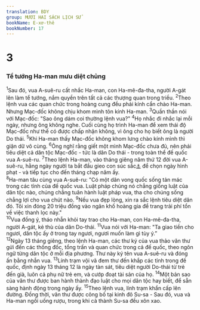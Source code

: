 ```yaml
---
translation: BDY
group: MƯƠI HAI SÁCH LỊCH SỬ
bookName: E-xơ-thê 
bookNumber: 17
---
```


<div class="title"><h1>3</h1><h3>Tể tướng Ha-man mưu diệt chủng</h3></div>
<span class="verse et_3_1"><sup>1</sup>Sau đó, vua A-suê-ru cất nhắc Ha-man, con Ha-mê-đa-tha, người A-gát lên làm tể tướng, nắm quyền trên tất cả các thượng quan trong triều. </span>
<span class="verse et_3_2"><sup>2</sup>Theo lệnh vua các quan chức trong hoàng cung đều phải kính cẩn chào Ha-man. Nhưng Mạc-đốc không chịu khom mình tôn kính Ha-man. </span>
<span class="verse et_3_3"><sup>3</sup>Quần thần nói với Mạc-đốc: &#34;Sao ông dám coi thường lệnh vua?&#34; </span>
<span class="verse et_3_4"><sup>4</sup>Họ nhắc đi nhắc lại mỗi ngày, nhưng ông không nghe. Cuối cùng họ trình Ha-man để xem thái độ Mạc-đốc như thế có được chấp nhận không, vì ông cho họ biết ông là người Do thái. </span>
<span class="verse et_3_5"><sup>5</sup>Khi Ha-man thấy Mạc-đốc không khom lưng chào kính mình thì giận dữ vô cùng. </span>
<span class="verse et_3_6"><sup>6</sup>Ông nghĩ rằng giết một mình Mạc-đốc chưa đủ, nên phải tiêu diệt cả dân tộc Mạc-đốc - tức là dân Do thái - trong toàn thể đế quốc vua A-suê-ru. </span>
<span class="verse et_3_7"><sup>7</sup>Theo lệnh Ha-man, vào tháng giêng năm thứ 12 đời vua A-suê-ru, hằng ngày người ta bắt đầu gieo con súc sắc<a href="#" data-toggle="tooltip" data-placement="bottom" title="Nt Pur (gốc danh từ Phu-rim ch.9:) Ctd gieo thăm">⚓</a> để chọn ngày hình phạt - và tiếp tục cho đến tháng chạp năm ấy.<br/></span>
<span class="verse et_3_8"><sup>8</sup>Ha-man tâu cùng vua A-suê-ru: &#34;Có một dân vong quốc sống tản mác trong các tỉnh của đế quốc vua. Luật pháp chúng nó chẳng giống luật của dân tộc nào, chúng chẳng tuân hành luật pháp vua, tha cho chúng sống chẳng lợi cho vua chút nào. </span>
<span class="verse et_3_9"><sup>9</sup>Nếu vua đẹp lòng, xin ra sắc lệnh tiêu diệt dân đó. Tôi xin đóng 20 triệu đồng vào ngân khố hoàng gia để trang trải phí tổn về việc thanh lọc này.&#34;<br/></span>
<span class="verse et_3_10"><sup>10</sup>Vua đồng ý, tháo nhẫn khỏi tay trao cho Ha-man, con Ha-mê-đa-tha, người A-gát, kẻ thù của dân Do-thái. </span>
<span class="verse et_3_11"><sup>11</sup>Vua nói với Ha-man: &#34;Ta giao tiền cho ngươi, dân tộc ấy ở trong tay ngươi, ngươi muốn làm gì tùy ý.”<br/></span>
<span class="verse et_3_12"><sup>12</sup>Ngày 13 tháng giêng, theo lệnh Ha-man, các thư ký của vua thảo văn thư gửi đến các thống đốc, tổng trấn và quan chức trong cả đế quốc, theo ngôn ngữ từng dân tộc ở mỗi địa phương. Thư này ký tên vua A-suê-ru và đóng ấn bằng nhẫn vua. </span>
<span class="verse et_3_13"><sup>13</sup>Lính trạm vội vã đem thư đến khắp các tỉnh trong đế quốc, định ngày 13 tháng 12 là ngày tàn sát, tiêu diệt người Do-thái từ trẻ đến già, luôn cả phụ nữ trẻ em, và cướp đoạt tài sản của họ. </span>
<span class="verse et_3_14"><sup>14</sup>Một bản sao của văn thư được ban hành thành đạo luật cho mọi dân tộc hay biết, để sẵn sàng hành động trong ngày ấy. </span>
<span class="verse et_3_15"><sup>15</sup>Theo lệnh vua, lính trạm khẩn cấp lên đường. Đồng thời, văn thư được công bố tại kinh đô Su-sa - Sau đó, vua và Ha-man ngồi uống rượu, trong khi cả thành Su-sa đều xôn xao.</span>
